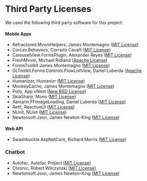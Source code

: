 # Third Party Licenses

We used the following third party software for this project:

#### Mobile Apps

- Refractored.MvvmHelpers, James Montemagno ([MIT License](https://github.com/jamesmontemagno/mvvm-helpers/blob/master/LICENSE.md))
- Corcav.Behaviors, Corrado Cavalli ([MIT License](https://github.com/corradocavalli/Corcav.Behaviors#license))
- CarouselView.FormsPlugin, Alexander Reyes ([MIT License](https://github.com/alexrainman/CarouselView/blob/master/license.md))
- FreshMvvm, Michael Ridland ([Apache License](https://github.com/rid00z/FreshMvvm/blob/master/LICENSE))
- FormsToolkit James Montemagno ([MIT License](https://github.com/jamesmontemagno/xamarin.forms-toolkit/blob/master/LICENSE.md))
- DLToolkit.Forms.Controls.FlowListView, Daniel Luberda ([Apache License](https://github.com/daniel-luberda/DLToolkit.Forms.Controls/blob/master/LICENSE))
- Humanizer, Humanizr ([MIT License](https://github.com/Humanizr/Humanizer/blob/master/LICENSE))
- MonkeyCache, James Montemagno ([MIT License](https://github.com/jamesmontemagno/monkey-cache/blob/master/LICENSE))
- Polly, App vNext ([New BSD License](https://github.com/App-vNext/Polly/blob/master/LICENSE.txt))
- SkiaSharp, Mono ([MIT License](https://github.com/mono/SkiaSharp/blob/master/LICENSE.txt))
- Xamarin.FFImageLoading, Daniel Luberda ([MIT License](https://github.com/luberda-molinet/FFImageLoading/blob/master/LICENSE.md))
- Refit, ReactiveUI ([MIT License](https://github.com/reactiveui/refit/blob/master/COPYING))
- NUnit, NUnit ([MIT License](https://github.com/nunit/nunit/blob/master/LICENSE.txt))
- Newtonsoft.Json, James Newton-King ([MIT License](https://github.com/JamesNK/Newtonsoft.Json/blob/master/LICENSE.md))

#### Web API

- Swashbuckle.AspNetCore, Richard Morris ([MIT License](https://github.com/domaindrivendev/Swashbuckle.AspNetCore/blob/master/LICENSE))

### Chatbot

- Autofac, Autofac Project ([MIT License](https://github.com/autofac/Autofac/blob/develop/LICENSE))
- Chronic, Robert Wilczyński ([MIT License](https://github.com/robertwilczynski/nChronic/blob/master/LICENSE))
- Newtonsoft.Json, James Newton-King ([MIT License](https://github.com/JamesNK/Newtonsoft.Json/blob/master/LICENSE.md))
